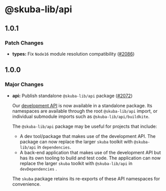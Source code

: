 # @skuba-lib/api

## 1.0.1

### Patch Changes

- **types:** Fix `Node16` module resolution compatibility ([#2086](https://github.com/seek-oss/skuba/pull/2086))

## 1.0.0

### Major Changes

- **api:** Publish standalone `@skuba-lib/api` package ([#2072](https://github.com/seek-oss/skuba/pull/2072))

  Our [development API](https://seek-oss.github.io/skuba/docs/development-api/) is now available in a standalone package. Its namespaces are available through the root `@skuba-lib/api` import, or individual submodule imports such as `@skuba-lib/api/buildkite`.

  The `@skuba-lib/api` package may be useful for projects that include:
  - A dev tool/package that makes use of the development API. The package can now replace the larger `skuba` toolkit with `@skuba-lib/api` in `dependencies`.
  - A back-end application that makes use of the development API but has its own tooling to build and test code. The application can now replace the larger `skuba` toolkit with `@skuba-lib/api` in `devDependencies` .

  The `skuba` package retains its re-exports of these API namespaces for convenience.
